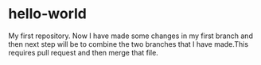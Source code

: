 # hello-world
My first repository.
Now I have made some changes in my first branch and then next step will be to combine the two branches that I have made.This requires pull request and then merge that file.
